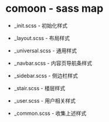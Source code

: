 # comoon - sass map

- _init.scss - 初始化样式

- _layout.scss - 布局样式

- _universal.scss - 通用样式

- _navbar.scss - 内容页导航条样式

- _sidebar.scss - 侧边栏样式

- _stair.scss - 楼层样式

- _user.scss - 用户相关样式

- _common.scss - 收集上述样式
